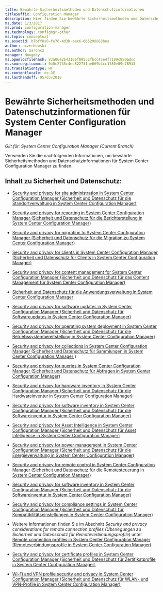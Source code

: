 ```yaml
---
title: Bewährte Sicherheitsmethoden und Datenschutzinformationen
titleSuffix: Configuration Manager
description: Hier finden Sie bewährte Sicherheitsmethoden und Datenschutzinformationen für System Center Configuration Manager.
ms.date: 1/3/2017
ms.prod: configuration-manager
ms.technology: configmgr-other
ms.topic: conceptual
ms.assetid: b7bff8a0-fe76-4d3b-aac6-065290888bea
author: aczechowski
ms.author: aaroncz
manager: dougeby
ms.openlocfilehash: 83a06e2b43166f80532fbcc45e4f7199c890adcc
ms.sourcegitcommit: 0b0c2735c4ed822731ae069b4cc1380e89e78933
ms.translationtype: HT
ms.contentlocale: de-DE
ms.lasthandoff: 05/03/2018
---
```

# <a name="security-best-practices-and-privacy-information-for-system-center-configuration-manager"></a>Bewährte Sicherheitsmethoden und Datenschutzinformationen für System Center Configuration Manager

*Gilt für: System Center Configuration Manager (Current Branch)*

Verwenden Sie die nachfolgenden Informationen, um bewährte Sicherheitsmethoden und Datenschutzinformationen für System Center Configuration Manager zu finden.  

## <a name="security-and-privacy-content"></a>Inhalt zu Sicherheit und Datenschutz:  

-   [Security and privacy for site administration in System Center Configuration Manager (Sicherheit und Datenschutz für die Standortverwaltung in System Center Configuration Manager)](../../../core/plan-design/hierarchy/security-and-privacy-for-site-administration.md)  

-   [Security and privacy for reporting in System Center Configuration Manager (Sicherheit und Datenschutz für die Berichterstellung in System Center Configuration Manager)](../../../core/servers/manage/security-and-privacy-for-reporting.md)  

-   [Security and privacy for migration to System Center Configuration Manager (Sicherheit und Datenschutz für die Migration zu System Center Configuration Manager)](../../../core/migration/security-and-privacy-for-migration.md)  

-   [Security and privacy for clients in System Center Configuration Manager (Sicherheit und Datenschutz für Clients in System Center Configuration Manager)](../../../core/clients/deploy/plan/security-and-privacy-for-clients.md)  

-   [Security and privacy for content management for System Center Configuration Manager (Sicherheit und Datenschutz für das Content Management für System Center Configuration Manager)](../../../core/plan-design/hierarchy/security-and-privacy-for-content-management.md)  

-   [Sicherheit und Datenschutz für die Anwendungsverwaltung in System Center Configuration Manager](../../../apps/plan-design/security-and-privacy-for-application-management.md)  

-   [Security and privacy for software updates in System Center Configuration Manager (Sicherheit und Datenschutz für Softwareupdates in System Center Configuration Manager)](../../../sum/plan-design/security-and-privacy-for-software-updates.md)  

-   [Security and privacy for operating system deployment in System Center Configuration Manager (Sicherheit und Datenschutz für die Betriebssystembereitstellung in System Center Configuration Manager)](../../../osd/plan-design/security-and-privacy-for-operating-system-deployment.md)  

-   [Security and privacy for collections in System Center Configuration Manager (Sicherheit und Datenschutz für Sammlungen in System Center Configuration Manager )](../../../core/clients/manage/collections/security-and-privacy-for-collections.md)  

-   [Security and privacy for queries in System Center Configuration Manager (Sicherheit und Datenschutz für Abfragen in System Center Configuration Manager)](../../../core/servers/manage/security-and-privacy-for-queries.md)  

-   [Security and privacy for hardware inventory in System Center Configuration Manager (Sicherheit und Datenschutz für die Hardwareinventur in System Center Configuration Manager)](../../../core/clients/manage/inventory/security-and-privacy-for-hardware-inventory.md)  

-   [Security and privacy for software inventory in System Center Configuration Manager (Sicherheit und Datenschutz für die Softwareinventur in System Center Configuration Manager)](../../../core/clients/manage/inventory/security-and-privacy-for-software-inventory.md)  

-   [Security and privacy for Asset Intelligence in System Center Configuration Manager (Sicherheit und Datenschutz für Asset Intelligence in System Center Configuration Manager)](../../../core/clients/manage/asset-intelligence/security-and-privacy-for-asset-intelligence.md)  

-   [Security and privacy for power management in System Center Configuration Manager (Sicherheit und Datenschutz für die Energieverwaltung in System Center Configuration Manager)](../../../core/clients/manage/power/security-and-privacy-for-power-management.md)  

-   [Security and privacy for remote control in System Center Configuration Manager (Sicherheit und Datenschutz für die Remotesteuerung in System Center Configuration Manager)](../../../core/clients/manage/remote-control/security-and-privacy-for-remote-control.md)  

-   [Security and privacy for software inventory in System Center Configuration Manager (Sicherheit und Datenschutz für die Softwareinventur in System Center Configuration Manager)](../../../core/clients/manage/inventory/security-and-privacy-for-software-inventory.md)  

-   [Security and privacy for compliance settings in System Center Configuration Manager (Sicherheit und Datenschutz für Kompatibilitätseinstellungen in System Center Configuration Manager)](../../../compliance/plan-design/security-and-privacy-for-compliance-settings.md)  

-   Weitere Informationen finden Sie im Abschnitt *Security and privacy considerations for remote connection profiles (Überlegungen zu Sicherheit und Datenschutz für Remoteverbindungsprofile)* unter [Remote connection profiles in System Center Configuration Manager (Remoteverbindungsprofile in System Center Configuration Manager)](/sccm/compliance/deploy-use/create-remote-connection-profiles)  

-   [Security and privacy for certificate profiles in System Center Configuration Manager (Sicherheit und Datenschutz für Zertifikatprofile in System Center Configuration Manager)](../../../protect/plan-design/security-and-privacy-for-certificate-profiles.md)  

-   [Wi-Fi and VPN profile security and privacy in System Center Configuration Manager (Sicherheit und Datenschutz für WLAN- und VPN-Profile in System Center Configuration Manager)](../../../protect/plan-design/security-and-privacy-for-wifi-vpn-profiles.md)  

